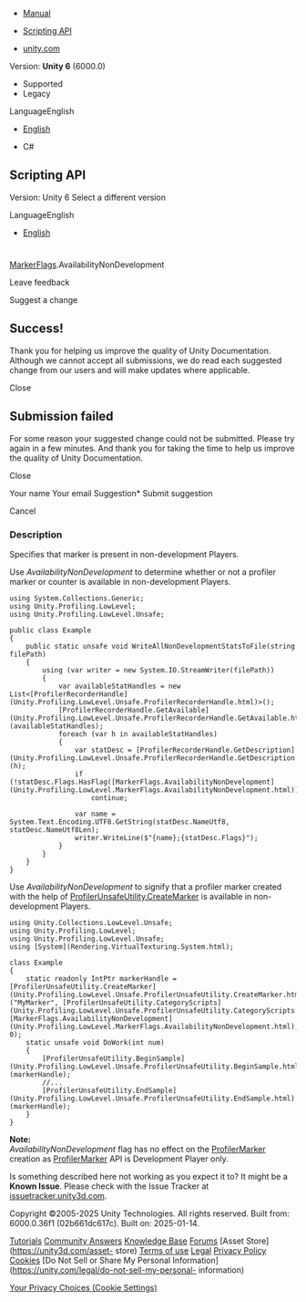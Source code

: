 [ ]()

  * [Manual](../Manual/index.html)
  * [Scripting API](../ScriptReference/index.html)

  * [unity.com](https://unity.com/)

Version: **Unity 6** (6000.0)

  * Supported
  * Legacy

LanguageEnglish

  * [English]()

  * C#

[ ](https://docs.unity3d.com)

## Scripting API

Version: Unity 6 Select a different version

LanguageEnglish

  * [English]()

#
[MarkerFlags](Unity.Profiling.LowLevel.MarkerFlags.html).AvailabilityNonDevelopment

Leave feedback

Suggest a change

## Success!

Thank you for helping us improve the quality of Unity Documentation. Although
we cannot accept all submissions, we do read each suggested change from our
users and will make updates where applicable.

Close

## Submission failed

For some reason your suggested change could not be submitted. Please <a>try
again</a> in a few minutes. And thank you for taking the time to help us
improve the quality of Unity Documentation.

Close

Your name Your email Suggestion* Submit suggestion

Cancel

[ ]()

### Description

Specifies that marker is present in non-development Players.

Use _AvailabilityNonDevelopment_ to determine whether or not a profiler marker
or counter is available in non-development Players.

    
    
    using System.Collections.Generic;
    using Unity.Profiling.LowLevel;
    using Unity.Profiling.LowLevel.Unsafe;  
      
    public class Example
    {
        public static unsafe void WriteAllNonDevelopmentStatsToFile(string filePath)
        {
            using (var writer = new System.IO.StreamWriter(filePath))
            {
                var availableStatHandles = new List<[ProfilerRecorderHandle](Unity.Profiling.LowLevel.Unsafe.ProfilerRecorderHandle.html)>();
                [ProfilerRecorderHandle.GetAvailable](Unity.Profiling.LowLevel.Unsafe.ProfilerRecorderHandle.GetAvailable.html)(availableStatHandles);
                foreach (var h in availableStatHandles)
                {
                    var statDesc = [ProfilerRecorderHandle.GetDescription](Unity.Profiling.LowLevel.Unsafe.ProfilerRecorderHandle.GetDescription.html)(h);
                    if (!statDesc.Flags.HasFlag([MarkerFlags.AvailabilityNonDevelopment](Unity.Profiling.LowLevel.MarkerFlags.AvailabilityNonDevelopment.html)))
                        continue;  
      
                    var name = System.Text.Encoding.UTF8.GetString(statDesc.NameUtf8, statDesc.NameUtf8Len);
                    writer.WriteLine($"{name};{statDesc.Flags}");
                }
            }
        }
    }
    

Use _AvailabilityNonDevelopment_ to signify that a profiler marker created
with the help of
[ProfilerUnsafeUtility.CreateMarker](Unity.Profiling.LowLevel.Unsafe.ProfilerUnsafeUtility.CreateMarker.html)
is available in non-development Players.

    
    
    using Unity.Collections.LowLevel.Unsafe;
    using Unity.Profiling.LowLevel;
    using Unity.Profiling.LowLevel.Unsafe;
    using [System](Rendering.VirtualTexturing.System.html);  
      
    class Example
    {
        static readonly IntPtr markerHandle = [ProfilerUnsafeUtility.CreateMarker](Unity.Profiling.LowLevel.Unsafe.ProfilerUnsafeUtility.CreateMarker.html)("MyMarker", [ProfilerUnsafeUtility.CategoryScripts](Unity.Profiling.LowLevel.Unsafe.ProfilerUnsafeUtility.CategoryScripts.html), [MarkerFlags.AvailabilityNonDevelopment](Unity.Profiling.LowLevel.MarkerFlags.AvailabilityNonDevelopment.html), 0);
        static unsafe void DoWork(int num)
        {
            [ProfilerUnsafeUtility.BeginSample](Unity.Profiling.LowLevel.Unsafe.ProfilerUnsafeUtility.BeginSample.html)(markerHandle);
            //...
            [ProfilerUnsafeUtility.EndSample](Unity.Profiling.LowLevel.Unsafe.ProfilerUnsafeUtility.EndSample.html)(markerHandle);
        }
    }
    

**Note:**  
_AvailabilityNonDevelopment_ flag has no effect on the
[ProfilerMarker](Unity.Profiling.ProfilerMarker.html) creation as
[ProfilerMarker](Unity.Profiling.ProfilerMarker.html) API is Development
Player only.

Is something described here not working as you expect it to? It might be a
**Known Issue**. Please check with the Issue Tracker at
[issuetracker.unity3d.com](https://issuetracker.unity3d.com).

Copyright ©2005-2025 Unity Technologies. All rights reserved. Built from:
6000.0.36f1 (02b661dc617c). Built on: 2025-01-14.

[Tutorials](https://unity3d.com/learn) [Community
Answers](https://answers.unity3d.com) [Knowledge
Base](https://support.unity3d.com/hc/en-us)
[Forums](https://forum.unity3d.com) [Asset Store](https://unity3d.com/asset-
store) [Terms of use](https://docs.unity3d.com/Manual/TermsOfUse.html)
[Legal](https://unity.com/legal) [Privacy
Policy](https://unity.com/legal/privacy-policy)
[Cookies](https://unity.com/legal/cookie-policy) [Do Not Sell or Share My
Personal Information](https://unity.com/legal/do-not-sell-my-personal-
information)

[Your Privacy Choices (Cookie Settings)](javascript:void\(0\);)

